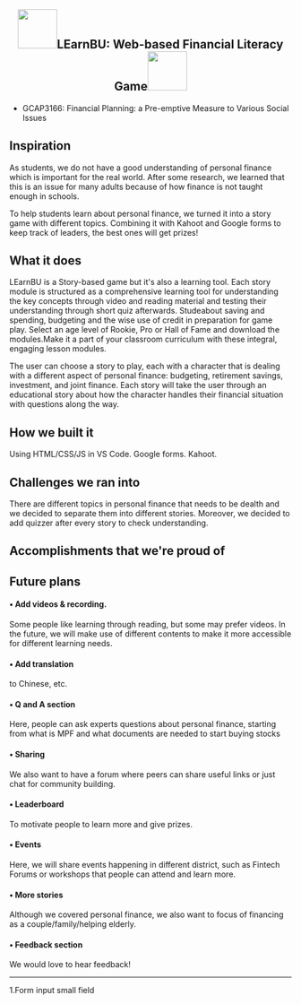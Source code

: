 <h2 align="center">
 <img src="https://media.giphy.com/media/mCJBg3jWw0XIH3euLA/giphy.gif" width="70">LEarnBU: Web-based Financial Literacy Game<img src="https://media.giphy.com/media/mCJBg3jWw0XIH3euLA/giphy.gif" width="70">
</h2>

- GCAP3166: Financial Planning: a Pre-emptive Measure to Various Social Issues

## Inspiration
As students, we do not have a good understanding of personal finance which is important for the real world. After some research, we learned that this is an issue for many adults because of how finance is not taught enough in schools. 

To help students learn about personal finance, we turned it into a story game with different topics. Combining it with Kahoot and Google forms to keep track of leaders, the best ones will get prizes!

## What it does

LEarnBU is a Story-based game but it's also a learning tool. Each story module is structured as a comprehensive learning tool for understanding the key concepts through video and reading material and testing their understanding through short quiz afterwards. Studeabout saving and spending, budgeting and the wise use of credit in preparation for game play. Select an age level of Rookie, Pro or Hall of Fame and download the modules.Make it a part of your classroom curriculum with these integral, engaging lesson modules.

The user can choose a story to play, each with a character that is dealing with a different aspect of personal finance: budgeting, retirement savings, investment, and joint finance. Each story will take the user through an educational story about how the character handles their financial situation with questions along the way.

## How we built it
Using HTML/CSS/JS in VS Code.
Google forms.
Kahoot.
## Challenges we ran into

There are different topics in personal finance that needs to be dealth and we decided to separate them into different stories. Moreover, we decided to add quizzer after every story to check understanding.

## Accomplishments that we're proud of


## Future plans

#### • Add videos & recording.

Some people like learning through reading, but some may prefer videos. In the future, we will make use of different contents to make it more accessible for different learning needs.

#### • Add translation
to Chinese, etc.

####  • Q and A section
Here, people can ask experts questions about personal finance, starting from what is MPF and what documents are needed to start buying stocks

#### • Sharing
We also want to have a forum where peers can share useful links or just chat for community building.

#### • Leaderboard 

To motivate people to learn more and give prizes.

#### • Events

Here, we will share events happening in different district, such as Fintech Forums or workshops that people can attend and learn more.

#### • More stories
Although we covered personal finance, we also want to focus of financing as a couple/family/helping elderly. 

#### • Feedback section
 We would love to hear feedback!




 --------
 1.Form input small field

